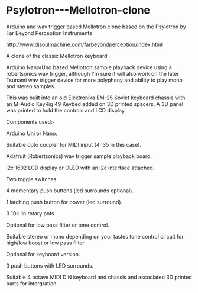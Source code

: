 # Psylotron---Mellotron-clone
Arduino and wav trigger based Mellotron clone based on the Psylotron by Far Beyond Perception Instruments

http://www.djsoulmachine.com/farbeyondperception/index.html

A clone of the classic Mellotron keyboard

Arduino Nano/Uno based Mellotron sample playback device using a robertsonics wav trigger, although I'm sure it will also work on the later Tsunami wav trigger device for more polyphony and ability to play mono and stereo samples.

This was built into an old Elektronika EM-25 Soviet keyboard chassis with an M-Audio KeyRig 49 Keybed added on 3D printed spacers.
A 3D panel was printed to hold the controls and LCD display.

Components used:-

Arduino Uni or Nano.

Suitable opto coupler for MIDI input (4n35 in this case).

Adafruit (Robertsonics) wav trigger sample playback board.

i2c 1602 LCD display or OLED with an i2c interface attached.

Two toggle switches.

4 momentary push buttons (led surrounds optional).

1 latching push button for power (led surround).

3 10k lin rotary pots 

Optional for low pass filter or tone control.

Suitable stereo or mono depending on your tastes tone control circuit for high/low boost or low pass filter.

Optional for keyboard version.

3 push buttons with LED surrounds.

Suitable 4 octave MIDI DIN keyboard and chassis and associated 3D printed parts for intergration
